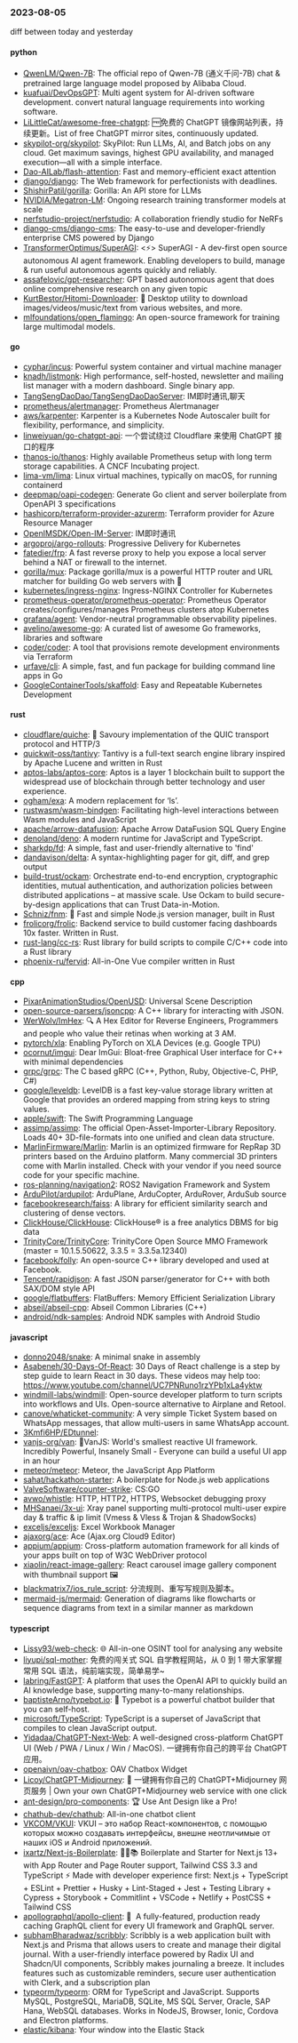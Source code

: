 ### 2023-08-05
diff between today and yesterday

#### python
* [QwenLM/Qwen-7B](https://github.com/QwenLM/Qwen-7B): The official repo of Qwen-7B (通义千问-7B) chat & pretrained large language model proposed by Alibaba Cloud.
* [kuafuai/DevOpsGPT](https://github.com/kuafuai/DevOpsGPT): Multi agent system for AI-driven software development. convert natural language requirements into working software.
* [LiLittleCat/awesome-free-chatgpt](https://github.com/LiLittleCat/awesome-free-chatgpt): 🆓免费的 ChatGPT 镜像网站列表，持续更新。List of free ChatGPT mirror sites, continuously updated.
* [skypilot-org/skypilot](https://github.com/skypilot-org/skypilot): SkyPilot: Run LLMs, AI, and Batch jobs on any cloud. Get maximum savings, highest GPU availability, and managed execution—all with a simple interface.
* [Dao-AILab/flash-attention](https://github.com/Dao-AILab/flash-attention): Fast and memory-efficient exact attention
* [django/django](https://github.com/django/django): The Web framework for perfectionists with deadlines.
* [ShishirPatil/gorilla](https://github.com/ShishirPatil/gorilla): Gorilla: An API store for LLMs
* [NVIDIA/Megatron-LM](https://github.com/NVIDIA/Megatron-LM): Ongoing research training transformer models at scale
* [nerfstudio-project/nerfstudio](https://github.com/nerfstudio-project/nerfstudio): A collaboration friendly studio for NeRFs
* [django-cms/django-cms](https://github.com/django-cms/django-cms): The easy-to-use and developer-friendly enterprise CMS powered by Django
* [TransformerOptimus/SuperAGI](https://github.com/TransformerOptimus/SuperAGI): <⚡️> SuperAGI - A dev-first open source autonomous AI agent framework. Enabling developers to build, manage & run useful autonomous agents quickly and reliably.
* [assafelovic/gpt-researcher](https://github.com/assafelovic/gpt-researcher): GPT based autonomous agent that does online comprehensive research on any given topic
* [KurtBestor/Hitomi-Downloader](https://github.com/KurtBestor/Hitomi-Downloader): 🍰 Desktop utility to download images/videos/music/text from various websites, and more.
* [mlfoundations/open_flamingo](https://github.com/mlfoundations/open_flamingo): An open-source framework for training large multimodal models.

#### go
* [cyphar/incus](https://github.com/cyphar/incus): Powerful system container and virtual machine manager
* [knadh/listmonk](https://github.com/knadh/listmonk): High performance, self-hosted, newsletter and mailing list manager with a modern dashboard. Single binary app.
* [TangSengDaoDao/TangSengDaoDaoServer](https://github.com/TangSengDaoDao/TangSengDaoDaoServer): IM即时通讯,聊天
* [prometheus/alertmanager](https://github.com/prometheus/alertmanager): Prometheus Alertmanager
* [aws/karpenter](https://github.com/aws/karpenter): Karpenter is a Kubernetes Node Autoscaler built for flexibility, performance, and simplicity.
* [linweiyuan/go-chatgpt-api](https://github.com/linweiyuan/go-chatgpt-api): 一个尝试绕过 Cloudflare 来使用 ChatGPT 接口的程序
* [thanos-io/thanos](https://github.com/thanos-io/thanos): Highly available Prometheus setup with long term storage capabilities. A CNCF Incubating project.
* [lima-vm/lima](https://github.com/lima-vm/lima): Linux virtual machines, typically on macOS, for running containerd
* [deepmap/oapi-codegen](https://github.com/deepmap/oapi-codegen): Generate Go client and server boilerplate from OpenAPI 3 specifications
* [hashicorp/terraform-provider-azurerm](https://github.com/hashicorp/terraform-provider-azurerm): Terraform provider for Azure Resource Manager
* [OpenIMSDK/Open-IM-Server](https://github.com/OpenIMSDK/Open-IM-Server): IM即时通讯
* [argoproj/argo-rollouts](https://github.com/argoproj/argo-rollouts): Progressive Delivery for Kubernetes
* [fatedier/frp](https://github.com/fatedier/frp): A fast reverse proxy to help you expose a local server behind a NAT or firewall to the internet.
* [gorilla/mux](https://github.com/gorilla/mux): Package gorilla/mux is a powerful HTTP router and URL matcher for building Go web servers with 🦍
* [kubernetes/ingress-nginx](https://github.com/kubernetes/ingress-nginx): Ingress-NGINX Controller for Kubernetes
* [prometheus-operator/prometheus-operator](https://github.com/prometheus-operator/prometheus-operator): Prometheus Operator creates/configures/manages Prometheus clusters atop Kubernetes
* [grafana/agent](https://github.com/grafana/agent): Vendor-neutral programmable observability pipelines.
* [avelino/awesome-go](https://github.com/avelino/awesome-go): A curated list of awesome Go frameworks, libraries and software
* [coder/coder](https://github.com/coder/coder): A tool that provisions remote development environments via Terraform
* [urfave/cli](https://github.com/urfave/cli): A simple, fast, and fun package for building command line apps in Go
* [GoogleContainerTools/skaffold](https://github.com/GoogleContainerTools/skaffold): Easy and Repeatable Kubernetes Development

#### rust
* [cloudflare/quiche](https://github.com/cloudflare/quiche): 🥧 Savoury implementation of the QUIC transport protocol and HTTP/3
* [quickwit-oss/tantivy](https://github.com/quickwit-oss/tantivy): Tantivy is a full-text search engine library inspired by Apache Lucene and written in Rust
* [aptos-labs/aptos-core](https://github.com/aptos-labs/aptos-core): Aptos is a layer 1 blockchain built to support the widespread use of blockchain through better technology and user experience.
* [ogham/exa](https://github.com/ogham/exa): A modern replacement for ‘ls’.
* [rustwasm/wasm-bindgen](https://github.com/rustwasm/wasm-bindgen): Facilitating high-level interactions between Wasm modules and JavaScript
* [apache/arrow-datafusion](https://github.com/apache/arrow-datafusion): Apache Arrow DataFusion SQL Query Engine
* [denoland/deno](https://github.com/denoland/deno): A modern runtime for JavaScript and TypeScript.
* [sharkdp/fd](https://github.com/sharkdp/fd): A simple, fast and user-friendly alternative to 'find'
* [dandavison/delta](https://github.com/dandavison/delta): A syntax-highlighting pager for git, diff, and grep output
* [build-trust/ockam](https://github.com/build-trust/ockam): Orchestrate end-to-end encryption, cryptographic identities, mutual authentication, and authorization policies between distributed applications – at massive scale. Use Ockam to build secure-by-design applications that can Trust Data-in-Motion.
* [Schniz/fnm](https://github.com/Schniz/fnm): 🚀 Fast and simple Node.js version manager, built in Rust
* [frolicorg/frolic](https://github.com/frolicorg/frolic): Backend service to build customer facing dashboards 10x faster. Written in Rust.
* [rust-lang/cc-rs](https://github.com/rust-lang/cc-rs): Rust library for build scripts to compile C/C++ code into a Rust library
* [phoenix-ru/fervid](https://github.com/phoenix-ru/fervid): All-in-One Vue compiler written in Rust

#### cpp
* [PixarAnimationStudios/OpenUSD](https://github.com/PixarAnimationStudios/OpenUSD): Universal Scene Description
* [open-source-parsers/jsoncpp](https://github.com/open-source-parsers/jsoncpp): A C++ library for interacting with JSON.
* [WerWolv/ImHex](https://github.com/WerWolv/ImHex): 🔍 A Hex Editor for Reverse Engineers, Programmers and people who value their retinas when working at 3 AM.
* [pytorch/xla](https://github.com/pytorch/xla): Enabling PyTorch on XLA Devices (e.g. Google TPU)
* [ocornut/imgui](https://github.com/ocornut/imgui): Dear ImGui: Bloat-free Graphical User interface for C++ with minimal dependencies
* [grpc/grpc](https://github.com/grpc/grpc): The C based gRPC (C++, Python, Ruby, Objective-C, PHP, C#)
* [google/leveldb](https://github.com/google/leveldb): LevelDB is a fast key-value storage library written at Google that provides an ordered mapping from string keys to string values.
* [apple/swift](https://github.com/apple/swift): The Swift Programming Language
* [assimp/assimp](https://github.com/assimp/assimp): The official Open-Asset-Importer-Library Repository. Loads 40+ 3D-file-formats into one unified and clean data structure.
* [MarlinFirmware/Marlin](https://github.com/MarlinFirmware/Marlin): Marlin is an optimized firmware for RepRap 3D printers based on the Arduino platform. Many commercial 3D printers come with Marlin installed. Check with your vendor if you need source code for your specific machine.
* [ros-planning/navigation2](https://github.com/ros-planning/navigation2): ROS2 Navigation Framework and System
* [ArduPilot/ardupilot](https://github.com/ArduPilot/ardupilot): ArduPlane, ArduCopter, ArduRover, ArduSub source
* [facebookresearch/faiss](https://github.com/facebookresearch/faiss): A library for efficient similarity search and clustering of dense vectors.
* [ClickHouse/ClickHouse](https://github.com/ClickHouse/ClickHouse): ClickHouse® is a free analytics DBMS for big data
* [TrinityCore/TrinityCore](https://github.com/TrinityCore/TrinityCore): TrinityCore Open Source MMO Framework (master = 10.1.5.50622, 3.3.5 = 3.3.5a.12340)
* [facebook/folly](https://github.com/facebook/folly): An open-source C++ library developed and used at Facebook.
* [Tencent/rapidjson](https://github.com/Tencent/rapidjson): A fast JSON parser/generator for C++ with both SAX/DOM style API
* [google/flatbuffers](https://github.com/google/flatbuffers): FlatBuffers: Memory Efficient Serialization Library
* [abseil/abseil-cpp](https://github.com/abseil/abseil-cpp): Abseil Common Libraries (C++)
* [android/ndk-samples](https://github.com/android/ndk-samples): Android NDK samples with Android Studio

#### javascript
* [donno2048/snake](https://github.com/donno2048/snake): A minimal snake in assembly
* [Asabeneh/30-Days-Of-React](https://github.com/Asabeneh/30-Days-Of-React): 30 Days of React challenge is a step by step guide to learn React in 30 days. These videos may help too: https://www.youtube.com/channel/UC7PNRuno1rzYPb1xLa4yktw
* [windmill-labs/windmill](https://github.com/windmill-labs/windmill): Open-source developer platform to turn scripts into workflows and UIs. Open-source alternative to Airplane and Retool.
* [canove/whaticket-community](https://github.com/canove/whaticket-community): A very simple Ticket System based on WhatsApp messages, that allow multi-users in same WhatsApp account.
* [3Kmfi6HP/EDtunnel](https://github.com/3Kmfi6HP/EDtunnel): 
* [vanjs-org/van](https://github.com/vanjs-org/van): 🍦VanJS: World's smallest reactive UI framework. Incredibly Powerful, Insanely Small - Everyone can build a useful UI app in an hour
* [meteor/meteor](https://github.com/meteor/meteor): Meteor, the JavaScript App Platform
* [sahat/hackathon-starter](https://github.com/sahat/hackathon-starter): A boilerplate for Node.js web applications
* [ValveSoftware/counter-strike](https://github.com/ValveSoftware/counter-strike): CS:GO
* [avwo/whistle](https://github.com/avwo/whistle): HTTP, HTTP2, HTTPS, Websocket debugging proxy
* [MHSanaei/3x-ui](https://github.com/MHSanaei/3x-ui): Xray panel supporting multi-protocol multi-user expire day & traffic & ip limit (Vmess & Vless & Trojan & ShadowSocks)
* [exceljs/exceljs](https://github.com/exceljs/exceljs): Excel Workbook Manager
* [ajaxorg/ace](https://github.com/ajaxorg/ace): Ace (Ajax.org Cloud9 Editor)
* [appium/appium](https://github.com/appium/appium): Cross-platform automation framework for all kinds of your apps built on top of W3C WebDriver protocol
* [xiaolin/react-image-gallery](https://github.com/xiaolin/react-image-gallery): React carousel image gallery component with thumbnail support 🖼
* [blackmatrix7/ios_rule_script](https://github.com/blackmatrix7/ios_rule_script): 分流规则、重写写规则及脚本。
* [mermaid-js/mermaid](https://github.com/mermaid-js/mermaid): Generation of diagrams like flowcharts or sequence diagrams from text in a similar manner as markdown

#### typescript
* [Lissy93/web-check](https://github.com/Lissy93/web-check): 🌐 All-in-one OSINT tool for analysing any website
* [liyupi/sql-mother](https://github.com/liyupi/sql-mother): 免费的闯关式 SQL 自学教程网站，从 0 到 1 带大家掌握常用 SQL 语法，纯前端实现，简单易学~
* [labring/FastGPT](https://github.com/labring/FastGPT): A platform that uses the OpenAI API to quickly build an AI knowledge base, supporting many-to-many relationships.
* [baptisteArno/typebot.io](https://github.com/baptisteArno/typebot.io): 💬 Typebot is a powerful chatbot builder that you can self-host.
* [microsoft/TypeScript](https://github.com/microsoft/TypeScript): TypeScript is a superset of JavaScript that compiles to clean JavaScript output.
* [Yidadaa/ChatGPT-Next-Web](https://github.com/Yidadaa/ChatGPT-Next-Web): A well-designed cross-platform ChatGPT UI (Web / PWA / Linux / Win / MacOS). 一键拥有你自己的跨平台 ChatGPT 应用。
* [openaivn/oav-chatbox](https://github.com/openaivn/oav-chatbox): OAV Chatbox Widget
* [Licoy/ChatGPT-Midjourney](https://github.com/Licoy/ChatGPT-Midjourney): 🍭 一键拥有你自己的 ChatGPT+Midjourney 网页服务 | Own your own ChatGPT+Midjourney web service with one click
* [ant-design/pro-components](https://github.com/ant-design/pro-components): 🏆 Use Ant Design like a Pro!
* [chathub-dev/chathub](https://github.com/chathub-dev/chathub): All-in-one chatbot client
* [VKCOM/VKUI](https://github.com/VKCOM/VKUI): VKUI – это набор React-компонентов, с помощью которых можно создавать интерфейсы, внешне неотличимые от наших iOS и Android приложений.
* [ixartz/Next-js-Boilerplate](https://github.com/ixartz/Next-js-Boilerplate): 🚀🎉📚 Boilerplate and Starter for Next.js 13+ with App Router and Page Router support, Tailwind CSS 3.3 and TypeScript ⚡️ Made with developer experience first: Next.js + TypeScript + ESLint + Prettier + Husky + Lint-Staged + Jest + Testing Library + Cypress + Storybook + Commitlint + VSCode + Netlify + PostCSS + Tailwind CSS
* [apollographql/apollo-client](https://github.com/apollographql/apollo-client): 🚀  A fully-featured, production ready caching GraphQL client for every UI framework and GraphQL server.
* [subhamBharadwaz/scribbly](https://github.com/subhamBharadwaz/scribbly): Scribbly is a web application built with Next.js and Prisma that allows users to create and manage their digital journal. With a user-friendly interface powered by Radix UI and Shadcn/UI components, Scribbly makes journaling a breeze. It includes features such as customizable reminders, secure user authentication with Clerk, and a subscription plan
* [typeorm/typeorm](https://github.com/typeorm/typeorm): ORM for TypeScript and JavaScript. Supports MySQL, PostgreSQL, MariaDB, SQLite, MS SQL Server, Oracle, SAP Hana, WebSQL databases. Works in NodeJS, Browser, Ionic, Cordova and Electron platforms.
* [elastic/kibana](https://github.com/elastic/kibana): Your window into the Elastic Stack
